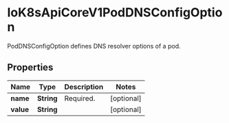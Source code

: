 

# IoK8sApiCoreV1PodDNSConfigOption

PodDNSConfigOption defines DNS resolver options of a pod.
## Properties

Name | Type | Description | Notes
------------ | ------------- | ------------- | -------------
**name** | **String** | Required. |  [optional]
**value** | **String** |  |  [optional]



